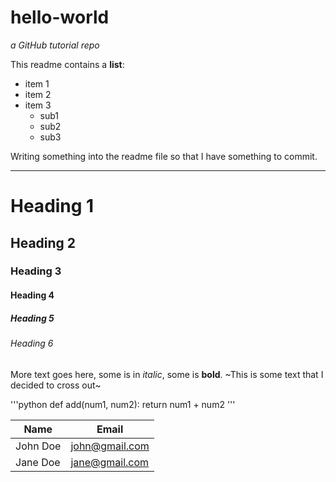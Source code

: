 # hello-world
*a GitHub tutorial repo*

This readme contains a **list**:
- item 1
- item 2
- item 3
  - sub1
  - sub2
  - sub3

Writing something into the readme file so that I have something to commit.

---

# Heading 1
## Heading 2
### Heading 3
#### Heading 4
##### Heading 5
###### Heading 6
More text goes here, some is in *italic*, some is **bold**. 
~This is some text that I decided to cross out~

<!-- GitHub markdown -->

<!-- code blocks -->
'''python
def add(num1, num2):
return num1 + num2
'''

<!-- tables -->
| Name     | Email          |
| -------- | -------------- |
| John Doe | john@gmail.com |
| Jane Doe | jane@gmail.com |

